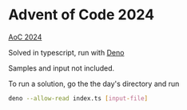 # Advent of Code 2024

[AoC 2024](https://adventofcode.com/2024)

Solved in typescript, run with [Deno](https://deno.com/)

Samples and input not included.

To run a solution, go the the day's directory and run

```bash
deno --allow-read index.ts [input-file]
```
